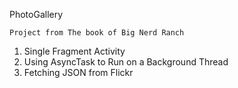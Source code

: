 PhotoGallery
~~~~~~~~~~~~~~~~~~~~~~~~~~~~~~~~~~~~~~~~~~~~~~
Project from The book of Big Nerd Ranch
~~~~~~~~~~~~~~~~~~~~~~~~~~~~~~~~~~~~~~~~~~~~~~

1) Single Fragment Activity
2) Using AsyncTask to Run on a Background Thread
3) Fetching JSON from Flickr